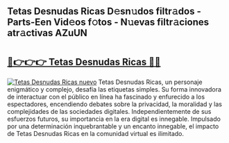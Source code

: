 ## Tetas Desnudas Ricas D𝚎sn𝚞dos filtr𝚊dos - Parts-Een Vid𝚎os f𝚘tos - N𝚞evas filtr𝚊ciones atr𝚊ctivas AZuUN

# <h2><a href="http://mb02f1.tromn.icu/?c=Tetas+Desnudas+Ricas">🔗👉👉👉 Tetas Desnudas Ricas 🔗🔗</a></h2>

[![Tetas Desnudas Ricas nuevo](https://i.imgur.com/pEAQMta.gif)](http://mb02f1.tromn.icu/?c=Tetas+Desnudas+Ricas)
Tetas Desnudas Ricas, un personaje enigmático y complejo, desafía las etiquetas simples. Su forma innovadora de interactuar con el público en línea ha fascinado y enfurecido a los espectadores, encendiendo debates sobre la privacidad, la moralidad y las complejidades de las sociedades digitales. Independientemente de sus esfuerzos futuros, su importancia en la era digital es innegable. Impulsado por una determinación inquebrantable y un encanto innegable, el impacto de Tetas Desnudas Ricas en la comunidad virtual es ilimitado.
